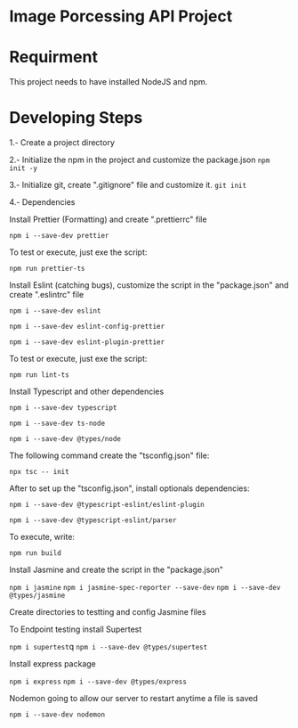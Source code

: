 # Image Porcessing API Project


# Requirment

This project needs to have installed NodeJS and npm.


# Developing Steps

1.- Create a project directory

2.- Initialize the npm in the project and customize the package.json 
``` npm init -y ```

3.- Initialize git, create ".gitignore" file and customize it.
``` git init ```

4.- Dependencies

Install Prettier (Formatting) and create ".prettierrc" file

``` npm i --save-dev prettier ```

To test or execute, just exe the script:

``` npm run prettier-ts ```

Install Eslint (catching bugs), customize the script in the "package.json" and create ".eslintrc" file

 ``` npm i --save-dev eslint ```

``` npm i --save-dev eslint-config-prettier ```

``` npm i --save-dev eslint-plugin-prettier ```

To test or execute, just exe the script:

``` npm run lint-ts ```

Install Typescript and other dependencies

``` npm i --save-dev typescript ```

``` npm i --save-dev ts-node ```

``` npm i --save-dev @types/node ```

The following command create the "tsconfig.json" file:

``` npx tsc -- init ```

After to set up the "tsconfig.json", install optionals dependencies:

``` npm i --save-dev @typescript-eslint/eslint-plugin ```

``` npm i --save-dev @typescript-eslint/parser ```

To execute, write:

``` npm run build ```

Install Jasmine and create the script in the "package.json"

``` npm i jasmine ```
``` npm i jasmine-spec-reporter --save-dev ```
``` npm i --save-dev @types/jasmine ```

Create directories to testting and config Jasmine files

To Endpoint testing install Supertest

``` npm i supertest ```q
``` npm i --save-dev @types/supertest ```

Install express package

``` npm i express ```
``` npm i --save-dev @types/express ```

Nodemon going to allow our server to restart anytime a file is saved

``` npm i --save-dev nodemon ```

